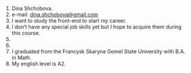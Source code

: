 1. Dina Shchobova.
1. e-mail: dina.shchobova@gmail.com
1. I want to study the front-end to start my career.
1. I don’t have any special job skills yet but I hope to acquire them during this course.
1.  
1.  
1. I graduated from the Francysk Skaryna Gomel State University with B.A. in Math.
1. My english level is A2.
